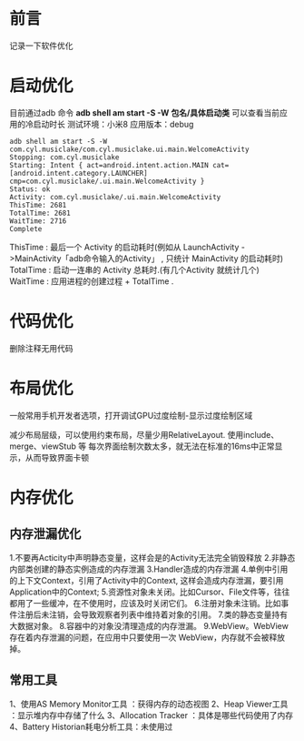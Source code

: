 
# 前言
记录一下软件优化


# 启动优化

目前通过adb 命令 **adb shell am start -S -W 包名/具体启动类**  可以查看当前应用的冷启动时长
测试环境：小米8
应用版本：debug
```
adb shell am start -S -W com.cyl.musiclake/com.cyl.musiclake.ui.main.WelcomeActivity                                     
Stopping: com.cyl.musiclake
Starting: Intent { act=android.intent.action.MAIN cat=[android.intent.category.LAUNCHER] cmp=com.cyl.musiclake/.ui.main.WelcomeActivity }
Status: ok
Activity: com.cyl.musiclake/.ui.main.WelcomeActivity
ThisTime: 2681
TotalTime: 2681
WaitTime: 2716
Complete
```
ThisTime : 最后一个 Activity 的启动耗时(例如从 LaunchActivity - >MainActivity「adb命令输入的Activity」 , 只统计 MainActivity 的启动耗时)
TotalTime : 启动一连串的 Activity 总耗时.(有几个Activity 就统计几个)
WaitTime : 应用进程的创建过程 + TotalTime .


# 代码优化
删除注释无用代码

# 布局优化
一般常用手机开发者选项，打开调试GPU过度绘制-显示过度绘制区域

减少布局层级，可以使用约束布局，尽量少用RelativeLayout. 使用include、merge、viewStub 等
每次界面绘制次数太多，就无法在标准的16ms中正常显示，从而导致界面卡顿


# 内存优化

## 内存泄漏优化
1.不要再Acticity中声明静态变量，这样会是的Activity无法完全销毁释放
2.非静态内部类创建的静态实例造成的内存泄漏
3.Handler造成的内存泄漏
4.单例中引用的上下文Context，引用了Activity中的Context, 这样会造成内存泄漏，要引用Application中的Context;
5.资源性对象未关闭。比如Cursor、File文件等，往往都用了一些缓冲，在不使用时，应该及时关闭它们。
6.注册对象未注销。比如事件注册后未注销，会导致观察者列表中维持着对象的引用。
7.类的静态变量持有大数据对象。
8.容器中的对象没清理造成的内存泄漏。
9.WebView。WebView 存在着内存泄漏的问题，在应用中只要使用一次 WebView，内存就不会被释放掉。

## 常用工具
1、使用AS Memory Monitor工具 ：获得内存的动态视图
2、Heap Viewer工具 ：显示堆内存中存储了什么
3、Allocation Tracker ：具体是哪些代码使用了内存
4、Battery Historian耗电分析工具：未使用过

